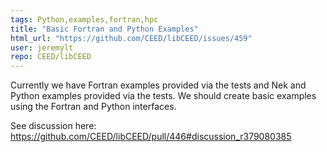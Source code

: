 ```yaml
---
tags: Python,examples,fortran,hpc
title: "Basic Fortran and Python Examples"
html_url: "https://github.com/CEED/libCEED/issues/459"
user: jeremylt
repo: CEED/libCEED
---
```


Currently we have Fortran examples provided via the tests and Nek and Python examples provided via the tests. We should create basic examples using the Fortran and Python interfaces.

See discussion here: https://github.com/CEED/libCEED/pull/446#discussion_r379080385